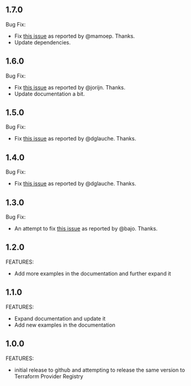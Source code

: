 ## 1.7.0

Bug Fix:
- Fix [this issue](https://github.com/dmpe/terraform-provider-storagegrid/issues/22) as reported by @mamoep. Thanks.
- Update dependencies.

## 1.6.0

Bug Fix:

- Fix [this issue](https://github.com/dmpe/terraform-provider-storagegrid/pull/19) as reported by @jorijn. Thanks.
- Update documentation a bit.

## 1.5.0

Bug Fix:

- Fix [this issue](https://github.com/dmpe/terraform-provider-storagegrid/pull/18) as reported by @dglauche. Thanks.


## 1.4.0

Bug Fix:

- Fix [this issue](https://github.com/dmpe/terraform-provider-storagegrid/pull/16) as reported by @dglauche. Thanks.


## 1.3.0

Bug Fix:

- An attempt to fix [this issue](https://github.com/dmpe/terraform-provider-storagegrid/issues/9) as reported by @bajo. Thanks.


## 1.2.0

FEATURES:

- Add more examples in the documentation and further expand it

## 1.1.0

FEATURES:

- Expand documentation and update it
- Add new examples in the documentation

## 1.0.0

FEATURES:

- initial release to github and attempting to release the same version to Terraform Provider Registry
